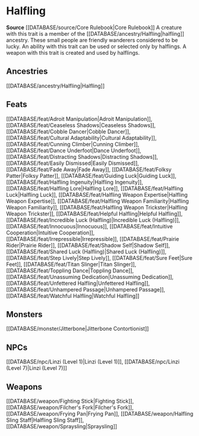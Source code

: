 ﻿---
id: '87'
name: Halfling
rarity: Common
rus_type_level: null
source: '[[DATABASE/source/Core Rulebook|Core Rulebook]]'
trait:
- Halfling
type: Trait

---
# Halfling

**Source** [[DATABASE/source/Core Rulebook|Core Rulebook]] 
A creature with this trait is a member of the [[DATABASE/ancestry/Halfling|halfling]] ancestry. These small people are friendly wanderers considered to be lucky. An ability with this trait can be used or selected only by halflings. A weapon with this trait is created and used by halflings.

## Ancestries

[[DATABASE/ancestry/Halfling|Halfling]]

## Feats

[[DATABASE/feat/Adroit Manipulation|Adroit Manipulation]], [[DATABASE/feat/Ceaseless Shadows|Ceaseless Shadows]], [[DATABASE/feat/Cobble Dancer|Cobble Dancer]], [[DATABASE/feat/Cultural Adaptability|Cultural Adaptability]], [[DATABASE/feat/Cunning Climber|Cunning Climber]], [[DATABASE/feat/Dance Underfoot|Dance Underfoot]], [[DATABASE/feat/Distracting Shadows|Distracting Shadows]], [[DATABASE/feat/Easily Dismissed|Easily Dismissed]], [[DATABASE/feat/Fade Away|Fade Away]], [[DATABASE/feat/Folksy Patter|Folksy Patter]], [[DATABASE/feat/Guiding Luck|Guiding Luck]], [[DATABASE/feat/Halfling Ingenuity|Halfling Ingenuity]], [[DATABASE/feat/Halfling Lore|Halfling Lore]], [[DATABASE/feat/Halfling Luck|Halfling Luck]], [[DATABASE/feat/Halfling Weapon Expertise|Halfling Weapon Expertise]], [[DATABASE/feat/Halfling Weapon Familiarity|Halfling Weapon Familiarity]], [[DATABASE/feat/Halfling Weapon Trickster|Halfling Weapon Trickster]], [[DATABASE/feat/Helpful Halfling|Helpful Halfling]], [[DATABASE/feat/Incredible Luck (Halfling)|Incredible Luck (Halfling)]], [[DATABASE/feat/Innocuous|Innocuous]], [[DATABASE/feat/Intuitive Cooperation|Intuitive Cooperation]], [[DATABASE/feat/Irrepressible|Irrepressible]], [[DATABASE/feat/Prairie Rider|Prairie Rider]], [[DATABASE/feat/Shadow Self|Shadow Self]], [[DATABASE/feat/Shared Luck (Halfling)|Shared Luck (Halfling)]], [[DATABASE/feat/Step Lively|Step Lively]], [[DATABASE/feat/Sure Feet|Sure Feet]], [[DATABASE/feat/Titan Slinger|Titan Slinger]], [[DATABASE/feat/Toppling Dance|Toppling Dance]], [[DATABASE/feat/Unassuming Dedication|Unassuming Dedication]], [[DATABASE/feat/Unfettered Halfling|Unfettered Halfling]], [[DATABASE/feat/Unhampered Passage|Unhampered Passage]], [[DATABASE/feat/Watchful Halfling|Watchful Halfling]]

## Monsters

[[DATABASE/monster/Jitterbone|Jitterbone Contortionist]]

## NPCs

[[DATABASE/npc/Linzi (Level 1)|Linzi (Level 1)]], [[DATABASE/npc/Linzi (Level 7)|Linzi (Level 7)]]

## Weapons

[[DATABASE/weapon/Fighting Stick|Fighting Stick]], [[DATABASE/weapon/Filcher's Fork|Filcher's Fork]], [[DATABASE/weapon/Frying Pan|Frying Pan]], [[DATABASE/weapon/Halfling Sling Staff|Halfling Sling Staff]], [[DATABASE/weapon/Spraysling|Spraysling]]